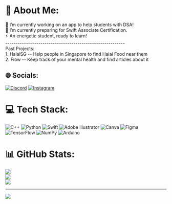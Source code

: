 # 💫 About Me:
🔭 I’m currently working on an app to help students with DSA!<br>🌱 I’m currently preparing for Swift Associate Certification.<br>⚡ An energetic student, ready to learn!<br>----------------------------------------------------------<br>Past Projects:<br>1. HalalSG -- Help people in Singapore to find Halal Food near them<br>2. Flow -- Keep track of your mental health and find articles about it<br>


## 🌐 Socials:
[![Discord](https://img.shields.io/badge/Discord-%237289DA.svg?logo=discord&logoColor=white)](https://discord.gg/sol1s_) [![Instagram](https://img.shields.io/badge/Instagram-%23E4405F.svg?logo=Instagram&logoColor=white)](https://instagram.com/radityawahyudi_) 

# 💻 Tech Stack:
![C++](https://img.shields.io/badge/c++-%2300599C.svg?style=for-the-badge&logo=c%2B%2B&logoColor=white) ![Python](https://img.shields.io/badge/python-3670A0?style=for-the-badge&logo=python&logoColor=ffdd54) ![Swift](https://img.shields.io/badge/swift-F54A2A?style=for-the-badge&logo=swift&logoColor=white) ![Adobe Illustrator](https://img.shields.io/badge/adobeillustrator-%23FF9A00.svg?style=for-the-badge&logo=adobeillustrator&logoColor=white) ![Canva](https://img.shields.io/badge/Canva-%2300C4CC.svg?style=for-the-badge&logo=Canva&logoColor=white) 	![Figma](https://img.shields.io/badge/figma-%23F24E1E.svg?style=for-the-badge&logo=figma&logoColor=white) ![TensorFlow](https://img.shields.io/badge/TensorFlow-%23FF6F00.svg?style=for-the-badge&logo=TensorFlow&logoColor=white) ![NumPy](https://img.shields.io/badge/numpy-%23013243.svg?style=for-the-badge&logo=numpy&logoColor=white) ![Arduino](https://img.shields.io/badge/-Arduino-00979D?style=for-the-badge&logo=Arduino&logoColor=white)
# 📊 GitHub Stats:
![](https://github-readme-stats.vercel.app/api?username=froznade-iwnl&theme=dark&hide_border=true&include_all_commits=true&count_private=false)<br/>
![](https://github-readme-streak-stats.herokuapp.com/?user=froznade-iwnl&theme=dark&hide_border=true)<br/>
![](https://github-readme-stats.vercel.app/api/top-langs/?username=froznade-iwnl&theme=dark&hide_border=true&include_all_commits=true&count_private=false&layout=compact)

---
[![](https://visitcount.itsvg.in/api?id=froznade-iwnl&icon=0&color=0)](https://visitcount.itsvg.in)

<!-- Proudly created with GPRM ( https://gprm.itsvg.in ) -->

